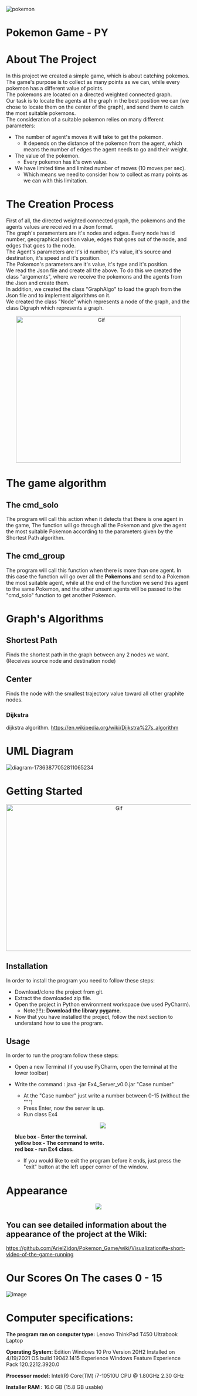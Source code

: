 ![pokemon](https://user-images.githubusercontent.com/93203695/148101905-a5026eed-4ce7-497a-bc45-6dfe751d4a64.png)

# Pokemon Game - PY 
# About The Project
In this project we created a simple game, which is about catching pokemos.</br>
The game's purpose is to collect as many points as we can, while every pokemon has a different value of points.</br>
The pokemons are located on a directed weighted connected graph. </br>
Our task is to locate the agents at the graph in the best position we can (we chose to locate them on the center of the graph), and send them to catch the most suitable pokemons.</br>
The consideration of a suitable pokemon relies on many different parameters:
- The number of agent's moves it will take to get the pokemon.
  - It depends on the distance of the pokemon from the agent, which means the number of edges the agent needs to go and their weight.
- The value of the pokemon.
  - Every pokemon has it's own value.
- We have limited time and limited number of moves (10 moves per sec).
  - Which means we need to consider how to collect as many points as we can with this limitation.  


# The Creation Process
First of all, the directed weighted connected graph, the pokemons and the agents values are received in a Json format.</br>
The graph's paramenters are it's nodes and edges. Every node has id number, geographical position value, edges that goes out of the node, and edges that goes to the node.</br> 
The Agent's parameters are it's id number, it's value, it's source and destination, it's speed and it's position.</br>
The Pokemon's parameters are it's value, it's type and it's position.</br>
We read the Json file and create all the above. To do this we created the class "argoments", where we receive the pokemons and the agents from the Json and create them.</br>
In addition, we created the class "GraphAlgo" to load the graph from the Json file and to implement algorithms on it.</br>
We created the class "Node" which represents a node of the graph, and the class Digraph which represents a graph.<br/>

<p align="center">
<img src="https://user-images.githubusercontent.com/93203695/148563497-cb051da1-5cc2-4030-b855-cb11963f3176.gif" alt="Gif"  width="450" height="400">
</a>
</p>

# The game algorithm
## The cmd_solo
The program will call this action when it detects that there is one agent in the game,
The function will go through all the Pokemon and give the agent the most suitable Pokemon according to the parameters given by the Shortest Path algorithm.

## The cmd_group
The program will call this function when there is more than one agent. In this case the function will go over all the __Pokemons__ and send to a Pokemon the most suitable agent, while at the end of the function we send this agent to the same Pokemon, and the other unsent agents will be passed to the "cmd_solo" function to get another Pokemon.

# Graph's Algorithms
## Shortest Path
Finds the shortest path in the graph between any 2 nodes we want. (Receives source node and destination node)

## Center
Finds the node with the smallest trajectory value toward all other graphite nodes.

### Dijkstra
dijkstra algorithm. https://en.wikipedia.org/wiki/Dijkstra%27s_algorithm

# UML Diagram

![diagram-17363877052811065234](https://user-images.githubusercontent.com/93203695/148650907-a490945f-a800-4649-a439-005c9713a71a.png)


# Getting Started

<p align="center">
<img src="https://user-images.githubusercontent.com/93203695/148564696-3d332218-8a00-4bcb-ba31-2b8c43a0d59d.gif" alt="Gif"  width="600" height="400">
</a>
</p>

## Installation
In order to install the program you need to follow these steps:
- Download/clone the project from git.
- Extract the downloaded zip file.
- Open the project in Python environment workspace (we used PyCharm).
  - Note(!!!): __Download the library pygame__.
- Now that you have installed the project,
follow the next section to understand how to use the program.

## Usage
In order to run the program follow these steps:
- Open a new Terminal (if you use PyCharm, open the terminal at the lower toolbar)
- Write the command : java -jar Ex4_Server_v0.0.jar "Case number"
  - At the "Case number" just write a number between 0-15 (without the """)
  - Press Enter, now the server is up.
  - Run class Ex4
  
  <p align="center">
  <img src="https://user-images.githubusercontent.com/93203695/148653939-1da48a62-44c3-429c-b99f-6095d0efc3e4.png">
  </p>
    
  __blue box - Enter the terminal.__        
  __yellow box - The command to write.__ <br/>
  __red box - run Ex4 class.__ <br/>
            
  - If you would like to exit the program before it ends,
  just press the "exit" button at the left upper corner of the window. 

# Appearance
<p align="center">
<img src="https://user-images.githubusercontent.com/93203695/148652088-2d8a0089-c7c9-486a-a446-a8380a03fc75.png">
</p>

## You can see detailed information about the appearance of the project at the Wiki:
https://github.com/ArielZidon/Pokemon_Game/wiki/Visualization#a-short-video-of-the-game-running

# Our Scores On The cases 0 - 15

![image](https://user-images.githubusercontent.com/93203695/148675403-a09c877c-aae6-46af-b12a-bb8642194f69.png)


# Computer specifications:
__The program ran on computer type:__ Lenovo ThinkPad T450 Ultrabook Laptop

__Operating System:__ Edition Windows 10 Pro Version 20H2 Installed on ‎4/‎19/‎2021 OS build 19042.1415 Experience Windows Feature Experience Pack 120.2212.3920.0

__Processor model:__ Intel(R) Core(TM) i7-10510U CPU @ 1.80GHz 2.30 GHz

__Installer RAM :__ 16.0 GB (15.8 GB usable)
